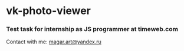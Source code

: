# vk-photo-viewer

### Test task for internship as JS programmer at timeweb.com 

Contact with me: [magar.art@yandex.ru](mailto:magar.art@yandex.ru)

